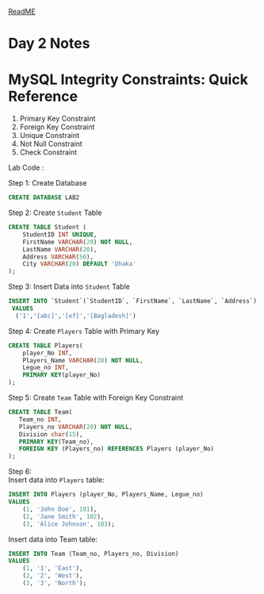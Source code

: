[ReadME](readme.md)  
# Day 2 Notes
 
# MySQL Integrity Constraints: Quick Reference

<ol> 
    <li> Primary Key Constraint</li>
    <li> Foreign Key Constraint</li>
    <li> Unique Constraint </li>
    <li> Not Null Constraint </li>
    <li> Check Constraint </li>
</ol>

 
Lab Code : 

Step 1: Create Database
```sql
CREATE DATABASE LAB2 
```
Step 2: Create `Student` Table
```sql
CREATE TABLE Student (
    StudentID INT UNIQUE,
    FirstName VARCHAR(20) NOT NULL,
    LastName VARCHAR(20),
    Address VARCHAR(50),
    City VARCHAR(20) DEFAULT 'Dhaka'
);

```
Step 3: Insert Data into `Student` Table
 ```sql 
 INSERT INTO `Student`(`StudentID`, `FirstName`, `LastName`, `Address`)
  VALUES
   ('1','[abc]','[ef]','[Bagladesh]')
```

Step 4: Create `Players` Table with Primary Key
``` sql
CREATE TABLE Players(
    player_No INT,
    Players_Name VARCHAR(20) NOT NULL,
    Legue_no INT,
    PRIMARY KEY(player_No)
);
 ```
 Step 5: Create `Team` Table with Foreign Key Constraint
 ``` sql
 CREATE TABLE Team(
    Team_no INT,
    Players_no VARCHAR(20) NOT NULL,
    Division char(15),
    PRIMARY KEY(Team_no),
    FOREIGN KEY (Players_no) REFERENCES Players (player_No)
);
```

Step 6:  
Insert data into `Players` table:
```sql 
INSERT INTO Players (player_No, Players_Name, Legue_no)
VALUES
    (1, 'John Doe', 101),
    (2, 'Jane Smith', 102),
    (3, 'Alice Johnson', 103);
```

Insert data into Team table:
```sql
INSERT INTO Team (Team_no, Players_no, Division)
VALUES
    (1, '1', 'East'),
    (2, '2', 'West'),
    (3, '3', 'North');
```
